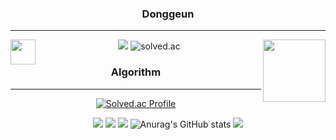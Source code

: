 <div align="center">    

  ### Donggeun
  
  ---
  <img align="left" width="40" src="https://user-images.githubusercontent.com/75469131/213887734-1f8f0fb6-4395-4aa6-b828-3b44b96d8f0f.gif" />
  <img align="right" height="100" src="https://user-images.githubusercontent.com/75469131/213887495-9953614d-3516-4781-98a2-17908e379c4f.gif" />
  
  <img src="https://img.shields.io/badge/Github Projects-000000?style=flat-square&logo=github&logoColor=white"/></a> 
  <img alt="solved.ac" src="http://mazassumnida.wtf/api/mini/generate_badge?boj=whkakrkr"/></a>
 
 ### Algorithm
 
 ---
 [![Solved.ac Profile](http://mazassumnida.wtf/api/generate_badge?boj=kdk7854)](https://solved.ac/kdk7854)<br/>
 
  <img src="https://img.shields.io/badge/seondal.log-3DDC84?style=flat-square&logo=Velog&logoColor=white"/></a>
<img src="https://img.shields.io/badge/Seondalgorithm-E5511E?style=flat-square&logo=Tistory&logoColor=white"/></a>
  <img src="https://img.shields.io/badge/Dalchive-ffffff?style=flat-square&logo=notion&logoColor=black"/></a>
  ![Anurag's GitHub stats](https://github-readme-stats.vercel.app/api?username=kangdg94&show_icons=true&theme=radical)</a>
    <img align="centerleft" src="https://github-readme-stats.vercel.app/api/top-langs/?username=seondal&theme=dracula&exclude_repo=clone-web-scrapper,clone-zoom&hide=Procfile&layout=compact&langs_count=10"/>
</div>
